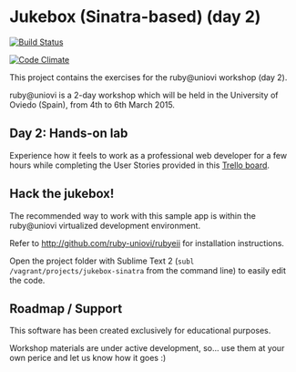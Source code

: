 # Jukebox (Sinatra-based) (day 2)

[![Build Status](https://travis-ci.org/ruby-uniovi/jukebox-sinatra.svg?branch=master)](https://travis-ci.org/ruby-uniovi/jukebox-sinatra)

[![Code Climate](https://codeclimate.com/github/ruby-uniovi/jukebox-sinatra/badges/gpa.svg)](https://codeclimate.com/github/ruby-uniovi/jukebox-sinatra)

This project contains the exercises for the ruby@uniovi workshop (day 2).

ruby@uniovi is a 2-day workshop which will be held in the University of Oviedo (Spain), from 4th to 6th March 2015.

## Day 2: Hands-on lab

Experience how it feels to work as a professional web developer for a few hours while completing the User Stories provided in this [Trello board](https://trello.com/b/ziGtcloe/day-2-user-stories).

## Hack the jukebox!

The recommended way to work with this sample app is within the ruby@uniovi virtualized development environment.

Refer to http://github.com/ruby-uniovi/rubyeii for installation instructions.

Open the project folder with Sublime Text 2 (`subl /vagrant/projects/jukebox-sinatra` from the command line) to easily edit the code.

## Roadmap / Support

This software has been created exclusively for educational purposes.

Workshop materials are under active development, so... use them at your own perice and let us know how it goes :)
